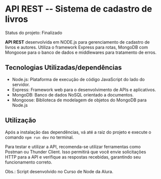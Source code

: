 # API REST -- Sistema de cadastro de livros

Status do projeto: Finalizado

**API REST** desenvolvida em NODE.js para gerenciamento de cadastro de livros e autores. Utiliza o framework Express para rotas, MongoDB com Mongoose para o banco de dados e middlewares para tratamento de erros.

## Tecnologias Utilizadas/dependências

- Node.js: Plataforma de execução de código JavaScript do lado do servidor.
- Express: Framework web para o desenvolvimento de APIs e aplicativos.
- MongoDB: Banco de dados NoSQL orientado a documentos.
- Mongoose: Biblioteca de modelagem de objetos do MongoDB para Node.js

## Utilização

Após a instalação das dependências, vá até a raiz do projeto e execute o comando `npm run dev` no terminal.

Para testar e utilizar a API, recomenda-se utilizar ferramentas como Postman ou Thunder Client. Isso permitirá que você envie solicitações HTTP para a API e verifique as respostas recebidas, garantindo seu funcionamento correto.


Obs.: Script desenvolvido no Curso de Node da Alura.
